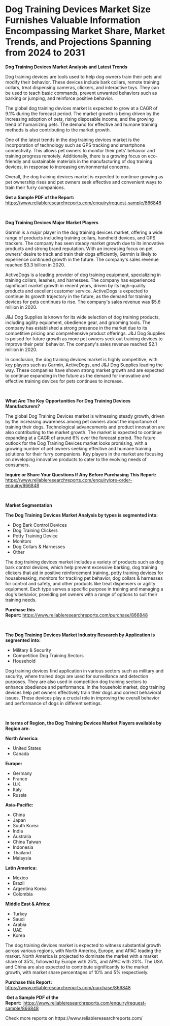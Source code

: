 <p><h1>Dog Training Devices Market Size Furnishes Valuable Information Encompassing Market Share, Market Trends, and Projections Spanning from 2024 to 2031</h1></p><p><strong>Dog Training Devices Market Analysis and Latest Trends</strong></p>
<p><p>Dog training devices are tools used to help dog owners train their pets and modify their behavior. These devices include bark collars, remote training collars, treat dispensing cameras, clickers, and interactive toys. They can be used to teach basic commands, prevent unwanted behaviors such as barking or jumping, and reinforce positive behavior.</p><p>The global dog training devices market is expected to grow at a CAGR of 9.1% during the forecast period. The market growth is being driven by the increasing adoption of pets, rising disposable income, and the growing trend of humanizing pets. The demand for effective and humane training methods is also contributing to the market growth.</p><p>One of the latest trends in the dog training devices market is the incorporation of technology such as GPS tracking and smartphone connectivity. This allows pet owners to monitor their pets' behavior and training progress remotely. Additionally, there is a growing focus on eco-friendly and sustainable materials in the manufacturing of dog training devices, in response to increasing environmental concerns.</p><p>Overall, the dog training devices market is expected to continue growing as pet ownership rises and pet owners seek effective and convenient ways to train their furry companions.</p></p>
<p><strong>Get a Sample PDF of the Report:&nbsp;</strong> <a href="https://www.reliableresearchreports.com/enquiry/request-sample/866848">https://www.reliableresearchreports.com/enquiry/request-sample/866848</a></p>
<p>&nbsp;</p>
<p><strong>Dog Training Devices Major Market Players</strong></p>
<p><p>Garmin is a major player in the dog training devices market, offering a wide range of products including training collars, handheld devices, and GPS trackers. The company has seen steady market growth due to its innovative products and strong brand reputation. With an increasing focus on pet owners' desire to track and train their dogs efficiently, Garmin is likely to experience continued growth in the future. The company's sales revenue reached $3.3 billion in 2020.</p><p>ActiveDogs is a leading provider of dog training equipment, specializing in training collars, leashes, and harnesses. The company has experienced significant market growth in recent years, driven by its high-quality products and excellent customer service. ActiveDogs is expected to continue its growth trajectory in the future, as the demand for training devices for pets continues to rise. The company's sales revenue was $5.6 million in 2020.</p><p>J&J Dog Supplies is known for its wide selection of dog training products, including agility equipment, obedience gear, and grooming tools. The company has established a strong presence in the market due to its competitive pricing and comprehensive product offerings. J&J Dog Supplies is poised for future growth as more pet owners seek out training devices to improve their pets' behavior. The company's sales revenue reached $2.1 million in 2020. </p><p>In conclusion, the dog training devices market is highly competitive, with key players such as Garmin, ActiveDogs, and J&J Dog Supplies leading the way. These companies have shown strong market growth and are expected to continue expanding in the future as the demand for innovative and effective training devices for pets continues to increase.</p></p>
<p>&nbsp;</p>
<p><strong>What Are The Key Opportunities For Dog Training Devices Manufacturers?</strong></p>
<p><p>The global Dog Training Devices market is witnessing steady growth, driven by the increasing awareness among pet owners about the importance of training their dogs. Technological advancements and product innovation are also contributing to the market growth. The market is expected to continue expanding at a CAGR of around 6% over the forecast period. The future outlook for the Dog Training Devices market looks promising, with a growing number of pet owners seeking effective and humane training solutions for their furry companions. Key players in the market are focusing on developing innovative products to cater to the evolving needs of consumers.</p></p>
<p><strong>Inquire or Share Your Questions If Any Before Purchasing This Report:</strong> <a href="https://www.reliableresearchreports.com/enquiry/pre-order-enquiry/866848">https://www.reliableresearchreports.com/enquiry/pre-order-enquiry/866848</a></p>
<p>&nbsp;</p>
<p><strong>Market Segmentation</strong></p>
<p><strong>The Dog Training Devices Market Analysis by types is segmented into:</strong></p>
<p><ul><li>Dog Bark Control Devices</li><li>Dog Training Clickers</li><li>Potty Training Device</li><li>Monitors</li><li>Dog Collars & Harnesses</li><li>Other</li></ul></p>
<p><p>The dog training devices market includes a variety of products such as dog bark control devices, which help prevent excessive barking, dog training clickers that aid in positive reinforcement training, potty training devices for housebreaking, monitors for tracking pet behavior, dog collars & harnesses for control and safety, and other products like treat dispensers or agility equipment. Each type serves a specific purpose in training and managing a dog's behavior, providing pet owners with a range of options to suit their training needs.</p></p>
<p><strong>Purchase this Report:&nbsp;</strong><a href="https://www.reliableresearchreports.com/purchase/866848">https://www.reliableresearchreports.com/purchase/866848</a></p>
<p>&nbsp;</p>
<p><strong>The Dog Training Devices Market Industry Research by Application is segmented into:</strong></p>
<p><ul><li>Military & Security</li><li>Competition Dog Training Sectors</li><li>Household</li></ul></p>
<p><p>Dog training devices find application in various sectors such as military and security, where trained dogs are used for surveillance and detection purposes. They are also used in competition dog training sectors to enhance obedience and performance. In the household market, dog training devices help pet owners effectively train their dogs and correct behavioral issues. These devices play a crucial role in improving the overall behavior and performance of dogs in different settings.</p></p>
<p>&nbsp;</p>
<p><strong>In terms of Region, the Dog Training Devices Market Players available by Region are:</strong></p>
<p>
    <p> <strong> North America: </strong>
        <ul>
            <li>United States</li>
            <li>Canada</li>
        </ul>
        </p> 
    <p> <strong> Europe: </strong>
        <ul>
            <li>Germany</li>
            <li>France</li>
            <li>U.K.</li>
            <li>Italy</li>
            <li>Russia</li>
        </ul>
        </p> 
    <p> <strong> Asia-Pacific: </strong>
        <ul>
            <li>China</li>
            <li>Japan</li>
            <li>South Korea</li>
            <li>India</li>
            <li>Australia</li>
            <li>China Taiwan</li>
            <li>Indonesia</li>
            <li>Thailand</li>
            <li>Malaysia</li>
        </ul>
        </p> 
    <p> <strong> Latin America: </strong>
        <ul>
            <li>Mexico</li>
            <li>Brazil</li>
            <li>Argentina Korea</li>
            <li>Colombia</li>
        </ul>
        </p> 
    <p> <strong> Middle East & Africa: </strong>
        <ul>
            <li>Turkey</li>
            <li>Saudi</li>
            <li>Arabia</li>
            <li>UAE</li>
            <li>Korea</li>
        </ul>
    </p>
    </p>
<p><p>The dog training devices market is expected to witness substantial growth across various regions, with North America, Europe, and APAC leading the market. North America is projected to dominate the market with a market share of 35%, followed by Europe with 25%, and APAC with 20%. The USA and China are also expected to contribute significantly to the market growth, with market share percentages of 10% and 5% respectively.</p></p>
<p><strong>Purchase this Report: </strong><a href="https://www.reliableresearchreports.com/purchase/866848">https://www.reliableresearchreports.com/purchase/866848</a></p>
<p>&nbsp;<strong>Get a Sample PDF of the Report:&nbsp;&nbsp;</strong><a href="https://www.reliableresearchreports.com/enquiry/request-sample/866848">https://www.reliableresearchreports.com/enquiry/request-sample/866848</a></p>
<p><strong></strong></p>
<p>Check more reports on https://www.reliableresearchreports.com/</p>